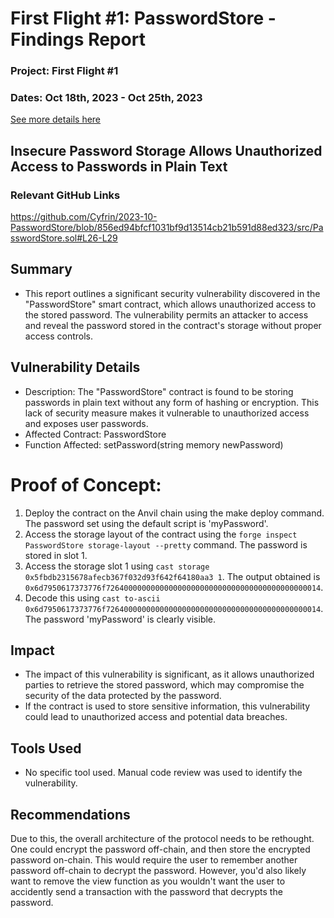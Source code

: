 # First Flight #1: PasswordStore - Findings Report 
### Project: First Flight #1

### Dates: Oct 18th, 2023 - Oct 25th, 2023
  
[See more details here](https://www.codehawks.com/contests/clnuo221v0001l50aomgo4nyn)

## Insecure Password Storage Allows Unauthorized Access to Passwords in Plain Text

### Relevant GitHub Links
	
https://github.com/Cyfrin/2023-10-PasswordStore/blob/856ed94bfcf1031bf9d13514cb21b591d88ed323/src/PasswordStore.sol#L26-L29

## Summary
- This report outlines a significant security vulnerability discovered in the "PasswordStore" smart contract, which allows unauthorized access to the stored password. The vulnerability permits an attacker to access and reveal the password stored in the contract's storage without proper access controls.

## Vulnerability Details
- Description: The "PasswordStore" contract is found to be storing passwords in plain text without any form of hashing or encryption. This lack of security measure makes it vulnerable to unauthorized access and exposes user passwords.
- Affected Contract: PasswordStore
- Function Affected: setPassword(string memory newPassword)

# Proof of Concept:
1. Deploy the contract on the Anvil chain using the make deploy command. The password set using the default script is 'myPassword'.
2. Access the storage layout of the contract using the `forge inspect PasswordStore storage-layout --pretty` command. The password is stored in slot 1.
3. Access the storage slot 1 using `cast storage 0x5fbdb2315678afecb367f032d93f642f64180aa3 1`. The output obtained is `0x6d7950617373776f726400000000000000000000000000000000000000000014`.
4. Decode this using `cast to-ascii 0x6d7950617373776f726400000000000000000000000000000000000000000014`. The password 'myPassword' is clearly visible.

## Impact
- The impact of this vulnerability is significant, as it allows unauthorized parties to retrieve the stored password, which may compromise the security of the data protected by the password. 
- If the contract is used to store sensitive information, this vulnerability could lead to unauthorized access and potential data breaches.

## Tools Used
- No specific tool used. Manual code review was used to identify the vulnerability.

## Recommendations
Due to this, the overall architecture of the protocol needs to be rethought. One could encrypt the password off-chain, and then store the encrypted password on-chain. This would require the user to remember another password off-chain to decrypt the password. However, you'd also likely want to remove the view function as you wouldn't want the user to accidently send a transaction with the password that decrypts the password.
